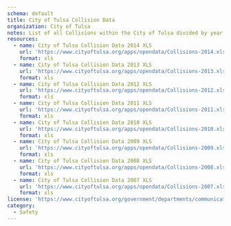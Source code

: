 ```yaml
---
schema: default
title: City of Tulsa Collision Data
organization: City of Tulsa
notes: List of all Collisions within the City of Tulsa divided by year
resources:
  - name: City of Tulsa Collision Data 2014 XLS
    url: 'https://www.cityoftulsa.org/apps/opendata/Collisions-2014.xlsx'
    format: xls
  - name: City of Tulsa Collision Data 2013 XLS
    url: 'https://www.cityoftulsa.org/apps/opendata/Collisions-2013.xlsx'
    format: xls
  - name: City of Tulsa Collision Data 2012 XLS
    url: 'https://www.cityoftulsa.org/apps/opendata/Collisions-2012.xlsx'
    format: xls
  - name: City of Tulsa Collision Data 2011 XLS
    url: 'https://www.cityoftulsa.org/apps/opendata/Collisions-2011.xlsx'
    format: xls
  - name: City of Tulsa Collision Data 2010 XLS
    url: 'https://www.cityoftulsa.org/apps/opendata/Collisions-2010.xlsx'
    format: xls
  - name: City of Tulsa Collision Data 2009 XLS
    url: 'https://www.cityoftulsa.org/apps/opendata/Collisions-2009.xlsx'
    format: xls
  - name: City of Tulsa Collision Data 2008 XLS
    url: 'https://www.cityoftulsa.org/apps/opendata/Collisions-2008.xlsx'
    format: xls
  - name: City of Tulsa Collision Data 2007 XLS
    url: 'https://www.cityoftulsa.org/apps/opendata/Collisions-2007.xlsx'
    format: xls
license: 'https://www.cityoftulsa.org/government/departments/communications/legal-disclaimer/'
category:
  - Safety
---
```

